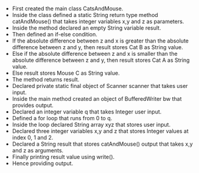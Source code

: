 <h1 align="center"></h1>

- First created the main class CatsAndMouse.
- Inside the class defined a static String return type method catAndMouse() that takes integer variables x,y and z as parameters.
- Inside the method declared an empty String variable result.
- Then defined an if-else condition.
- If the absolute difference between z and x is greater than the absolute difference between z and y, then result stores Cat B as String value.
- Else if the absolute difference between z and x is smaller than the absolute difference between z and y, then result stores Cat A as String value.
- Else result stores Mouse C as String value.
- The method returns result.
- Declared private static final object of Scanner scanner that takes user input.
- Inside the main method created an object of BufferedWriter bw that provides output.
- Declared an integer variable q that takes Integer user input.
- Defined a for loop that runs from 0 to q.
- Inside the loop declared String array xyz that stores user input.
- Declared three integer variables x,y and z that stores Integer values at index 0, 1 and 2.
- Declared a String result that stores catAndMouse() output that takes x,y and z as arguments.
- Finally printing result value using write().
- Hence providing output.
